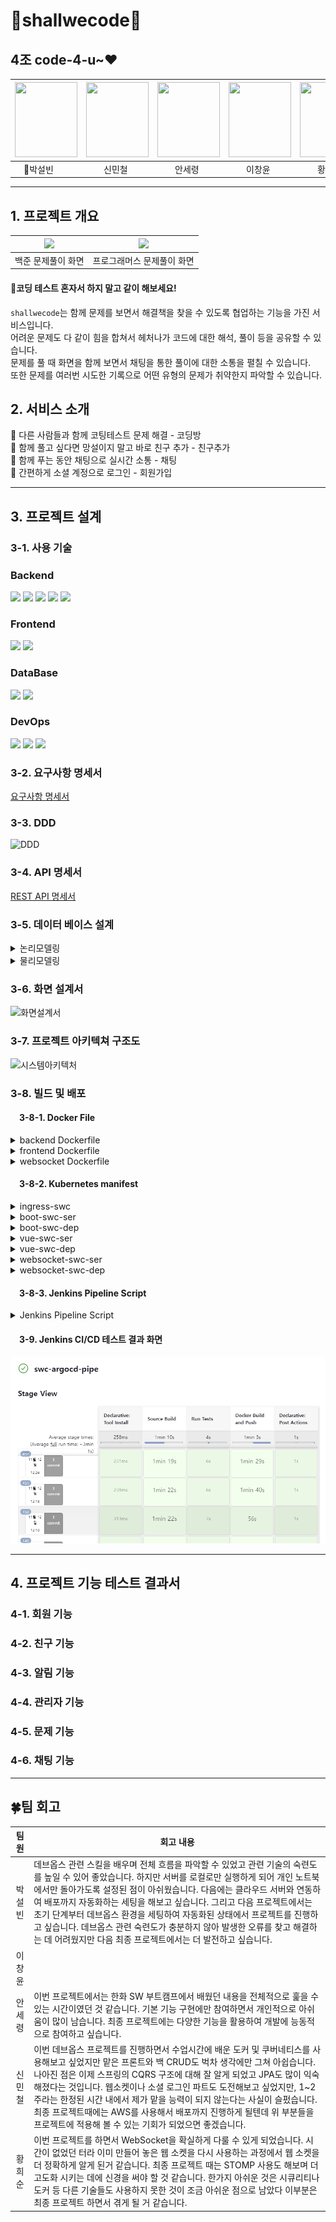# 🕺shallwecode💃

## 4조 code-4-u~❤️
| <img src="https://github.com/user-attachments/assets/e8ef07c1-cd65-40ea-adbb-b8b29a8378c9" width="100" height="120"> | <img src="https://github.com/user-attachments/assets/a572f18a-93ae-472b-824e-fd7a1b0901dd" width="100" height="120"> | <img src=https://github.com/user-attachments/assets/572d5d55-3fd4-45ec-aafb-7bfcc6cd0074 width="100" height="120"> | <img src="https://github.com/user-attachments/assets/a29498d0-457d-4ba1-a0f3-cc077a7ac72c" width="100" height="120"> | <img src="https://github.com/user-attachments/assets/0210e617-2211-461c-9b16-2780d90b6da3" width="100" height="120"> |
|----------------------------------------------------------------------------------------------------------------------|---------------------------------------------------------------------------------------------------------------------|-------------------------------------------------------------------------------------------------------------------|---------------------------------------------------------------------------------------------------------------------|---------------------------------------------------------------------------------------------------------------------|
| &emsp;👑박설빈                                                                                                          | &emsp;&emsp;신민철                                                                                                           | &emsp;&emsp;안세령                                                                                                         | &emsp;&emsp;이창윤                                                                                                           | &emsp;&emsp;황희순                                                                                                           |

---

## 1. 프로젝트 개요


| <img src="https://github.com/user-attachments/assets/4ea99464-8f19-4d2c-a06b-d5849c2318b4"> | <img src="https://github.com/user-attachments/assets/6cd1c074-6d1f-461b-bc38-618c85f7821e"> |
|---------------------------------------------------------------------------------------------------------------------|---------------------------------------------------------------------------------------------------------------------|
| 백준 문제풀이 화면                                                                                                          | 프로그래머스 문제풀이 화면                                                                                                      |


#### 📢코딩 테스트 혼자서 하지 말고 같이 해보세요!
`shallwecode`는 함께 문제를 보면서 해결책을 찾을 수 있도록 협업하는 기능을 가진 서비스입니다. <br>
어려운 문제도 다 같이 힘을 합쳐서 헤처나가 코드에 대한 해석, 풀이 등을 공유할 수 있습니다. <br>
문제를 풀 때 화면을 함께 보면서 채팅을 통한 풀이에 대한 소통을 펼칠 수 있습니다.<br>
또한 문제를 여러번 시도한 기록으로 어떤 유형의 문제가 취약한지 파악할 수 있습니다.

## 2. 서비스 소개

📌 다른 사람들과 함께 코팅테스트 문제 해결 - 코딩방<br>
📌 함께 풀고 싶다면 망설이지 말고 바로 친구 추가 - 친구추가<br>
📌 함께 푸는 동안 채팅으로 실시간 소통 - 채팅<br>
📌 간편하게 소셜 계정으로 로그인 - 회원가입

---

## 3. 프로젝트 설계
### 3-1. 사용 기술
### Backend
<div> 
  <img src="https://img.shields.io/badge/java-007396?style=for-the-badge&logo=java&logoColor=white">
  <img src="https://img.shields.io/badge/springboot-6DB33F?style=for-the-badge&logo=springboot&logoColor=white">
  <img src="https://img.shields.io/badge/springsecurity-6DB33F?style=for-the-badge&logo=springsecurity&logoColor=white">
<img src="https://img.shields.io/badge/oauth-black?style=for-the-badge&logoColor=white">
<img src="https://img.shields.io/badge/gradle-02303A?style=for-the-badge&logo=gradle&logoColor=white">
</div>

### Frontend

<div>
  <img src="https://img.shields.io/badge/vue.js-4FC08D?style=for-the-badge&logo=vuedotjs&logoColor=white">
<img src="https://img.shields.io/badge/axios-5A29E4?style=for-the-badge&logo=axios&logoColor=white">
</div>

### DataBase

<div>
  <img src="https://img.shields.io/badge/mariaDB-003545?style=for-the-badge&logo=mariaDB&logoColor=white"> 
 <img src="https://img.shields.io/badge/amazonrds-527FFF?style=for-the-badge&logo=amazonrds&logoColor=white"> 
</div>

### DevOps

<div>
  <img src="https://img.shields.io/badge/docker-2496ED?style=for-the-badge&logo=docker&logoColor=white">
  <img src="https://img.shields.io/badge/kubernetes-326CE5?style=for-the-badge&logo=kubernetes&logoColor=white">
  <img src="https://img.shields.io/badge/jenkins-D24939?style=for-the-badge&logo=jenkins&logoColor=white">
</div>


### 3-2. 요구사항 명세서
[요구사항 명세서](https://docs.google.com/spreadsheets/d/1bRwfT5mg1KW_7RQop6wORBJzDpd7K0l4RdZxASc_S_c/edit?gid=0#gid=0)

### 3-3. DDD
![DDD](https://github.com/user-attachments/assets/2773ed9b-7847-4d89-bebc-5a34403448e1)

### 3-4. API 명세서
[REST API 명세서](https://docs.google.com/spreadsheets/d/1bRwfT5mg1KW_7RQop6wORBJzDpd7K0l4RdZxASc_S_c/edit?gid=1114348114#gid=1114348114)

### 3-5. 데이터 베이스 설계
<div>
<details>
  <summary>논리모델링</summary>

  ![논리ERD](https://github.com/user-attachments/assets/c164f676-f2b8-462d-a9d8-12629f859077)
</details>
</div>
<div>
<details>
  <summary>물리모델링</summary>

  ![물리ERD](https://github.com/user-attachments/assets/736b15bd-78e4-447b-aafa-c107cfb4cf5c)
</details>
</div>

### 3-6. 화면 설계서

![화면설계서](https://github.com/user-attachments/assets/0134eacb-9f31-45b0-a89c-580a18efa402)

### 3-7. 프로젝트 아키텍쳐 구조도

![시스템아키텍처](https://github.com/user-attachments/assets/c44329fe-d7be-4f2e-b274-3f9758b9a8fc)

### 3-8. 빌드 및 배포 

#### &emsp;3-8-1. Docker File
<details>
  <summary>backend Dockerfile</summary>

  ```dockerfile
FROM openjdk:17-alpine
WORKDIR /app
COPY build/libs/*.jar ./
COPY .env .env
RUN mv $(ls *.jar | grep -v plain) app.jar
ENTRYPOINT ["java", "-jar", "app.jar"]
```
</details>

<details>
  <summary>frontend Dockerfile</summary>

  ```dockerfile
FROM nginx:stable-alpine
COPY dist /usr/share/nginx/html
COPY nginx.conf /etc/nginx/conf.d/default.conf
EXPOSE 80
CMD ["nginx", "-g", "daemon off;"]
```
</details>

<details>
  <summary>websocket Dockerfile</summary>

  ```dockerfile
FROM node:lts-alpine
WORKDIR /app
COPY . .
RUN npm install
CMD ["node", "index.js"]
```
</details>

#### &emsp;3-8-2. Kubernetes manifest
<details>
  <summary>ingress-swc</summary>

  ```yml
apiVersion: networking.k8s.io/v1
kind: Ingress
metadata:
  name: ingress-swc
  annotations:
    nginx.ingress.kubernetes.io/ssl-redirect: "false"
    nginx.ingress.kubernetes.io/rewrite-target: /$2
spec:
  ingressClassName: nginx
  rules:
    - http:
        paths:
          - path: /()(.*)
            pathType: ImplementationSpecific
            backend:
              service:
                name: vue-swc-ser
                port:
                  number: 8000
          - path: /boot(/|$)(.*)
            pathType: ImplementationSpecific
            backend:
              service:
                name: boot-swc-ser
                port:
                  number: 8001
          - path: /ws(/|$)(.*)
            pathType: ImplementationSpecific
            backend:
              service:
                name: websocket-swc-ser
                port:
                  number: 8002
```
</details>

<details>
  <summary>boot-swc-ser</summary>

  ```yml
apiVersion: v1
kind: Service
metadata:
  name: boot-swc-ser
spec:
  type: ClusterIP
  ports:
    - port: 8001
      targetPort: 8080
  selector:
    app: boot-swc-kube
```
</details>

<details>
  <summary>boot-swc-dep</summary>

  ```yml
apiVersion: apps/v1
kind: Deployment
metadata:
  name: boot-swc-dep
spec:
  selector:
    matchLabels:
      app: boot-swc-kube
  replicas: 1
  template:
    metadata:
      labels:
        app: boot-swc-kube
    spec:
      containers:
        - name: boot-container
          image: seolbin/swc_boot_project:latest
          imagePullPolicy: Always
          ports:
            - containerPort: 8080
```
</details>

<details>
  <summary>vue-swc-ser</summary>

  ```yml
apiVersion: v1
kind: Service
metadata:
  name: vue-swc-ser
spec:
  type: ClusterIP
  ports:
    - port: 8000
      targetPort: 80
  selector:
    app: vue-swc-kube
```
</details>

<details>
  <summary>vue-swc-dep</summary>

  ```yml
apiVersion: apps/v1
kind: Deployment
metadata:
  name: vue-swc-dep
spec:
  selector:
    matchLabels:
      app: vue-swc-kube
  template:
    metadata:
      labels:
        app: vue-swc-kube
    spec:
      containers:
        - name: vue-container
          image: seolbin/swc_vue_project:latest
          imagePullPolicy: Always
          ports:
            - containerPort: 80
```
</details>

<details>
  <summary>websocket-swc-ser</summary>

  ```yml
apiVersion: v1
kind: Service
metadata:
  name: websocket-swc-ser
spec:
  type: ClusterIP
  ports:
    - port: 8002
      targetPort: 1234
  selector:
    app: websocket-swc-kube
```
</details>

<details>
  <summary>websocket-swc-dep</summary>

  ```yml
apiVersion: apps/v1
kind: Deployment
metadata:
  name: websocket-swc-dep
spec:
  selector:
    matchLabels:
      app: websocket-swc-kube
  replicas: 1
  template:
    metadata:
      labels:
        app: websocket-swc-kube
    spec:
      containers:
        - name: websocket-container
          image: seolbin/swc_websocket_project:latest
          imagePullPolicy: Always
          ports:
            - containerPort: 1234
```
</details>

#### &emsp;3-8-3. Jenkins Pipeline Script
<details>
  <summary>Jenkins Pipeline Script</summary>

  ```pipeline script
pipeline {
    agent any

    tools {
        gradle 'gradle'
        jdk 'openJDK17'
    }

    environment {
        SOURCE_GITHUB_URL = 'https://github.com/code-4-u/shallwecode/'
        MANIFESTS_GITHUB_URL = 'https://github.com/seolbin01/k8s-manifests'
        GIT_USERNAME = 'seolbin01'
        GIT_EMAIL = 'seolbinpark01@gmail.com'
        DOCKERHUB_CREDENTIALS = credentials('DOCKERHUB_PASSWORD')
        GITHUB_URL = 'https://github.com/code-4-u/shallwecode'
        FRONTEND_IMAGE = 'swc_vue_project'
        BACKEND_IMAGE = 'swc_boot_project'
        WEBSOCKET_IMAGE = 'swc_websocket_project'
    }

    stages {
        stage('Source Build') {
            steps {
                git branch: 'simple/chore', url: "${env.SOURCE_GITHUB_URL}"
                script {
                    dir('backend') { 
                        configFileProvider([configFile(fileId: 'shallwecodeenv', targetLocation: '.env')]) {
                            if (isUnix()) {
                                sh "chmod +x ./gradlew"
                                sh "./gradlew clean build"
                            } else {
                                bat "gradlew.bat clean build"
                            }
                        }
                    }
                    dir('frontend') {
                        if (isUnix()) {
                            sh 'rm -rf dist'
                            sh 'npm install'
                            sh 'npm run build'
                        } else {
                            bat 'if exist dist rd /s /q dist'
                            bat 'npm install'
                            bat 'npm run build'
                        }
                    }
                    dir('websocket-server') {
                        if (isUnix()) {
                            sh 'npm install'
                        } else {
                            bat 'npm install'
                        }
                    }
                }
            }
        }

        stage('Run Tests') {
            steps {
                script {
                    dir('backend') { 
                        configFileProvider([configFile(fileId: 'shallwecodeenv', targetLocation: '.env')]) {
                            if (isUnix()) {
                                sh "./gradlew test"
                            } else {
                                bat "gradlew.bat test"
                            }
                        }
                    }
                }
            }
            post {
                always {
                    junit '**/build/test-results/test/*.xml'
                }
            }
        }

        stage('Docker Build and Push') {
            steps {
                script {
                    withCredentials([usernamePassword(credentialsId: 'DOCKERHUB_PASSWORD', 
                                                    usernameVariable: 'DOCKER_USER', 
                                                    passwordVariable: 'DOCKER_PASS')]) {
                        dir('backend') {
                            if (isUnix()) {
                                sh "docker build -t ${DOCKER_USER}/${BACKEND_IMAGE}:latest ."
                                sh "docker login -u ${DOCKER_USER} -p ${DOCKER_PASS}"
                                sh "docker push ${DOCKER_USER}/${BACKEND_IMAGE}:latest"
                            } else {
                                bat "docker build -t ${DOCKER_USER}/${BACKEND_IMAGE}:latest ."
                                bat "docker login -u %DOCKER_USER% -p %DOCKER_PASS%"
                                bat "docker push ${DOCKER_USER}/${BACKEND_IMAGE}:latest"
                            }
                        }
                        dir('frontend') {
                            if (isUnix()) {
                                sh "docker build -t ${DOCKER_USER}/${FRONTEND_IMAGE}:latest ."
                                sh "docker push ${DOCKER_USER}/${FRONTEND_IMAGE}:latest"
                            } else {
                                bat "docker build -t ${DOCKER_USER}/${FRONTEND_IMAGE}:latest ."
                                bat "docker push ${DOCKER_USER}/${FRONTEND_IMAGE}:latest"
                            }
                        }
                        dir('websocket-server') {
                            if (isUnix()) {
                                sh "docker build -t ${DOCKER_USER}/${WEBSOCKET_IMAGE}:latest ."
                                sh "docker push ${DOCKER_USER}/${WEBSOCKET_IMAGE}:latest"
                            } else {
                                bat "docker build -t ${DOCKER_USER}/${WEBSOCKET_IMAGE}:latest ."
                                bat "docker push ${DOCKER_USER}/${WEBSOCKET_IMAGE}:latest"
                            }
                        }
                    }
                }
            }
        }
    }

    post {
        always {
            script {
                if (isUnix()) {
                    sh 'docker logout'
                } else {
                    bat 'docker logout'
                }
            }
        }
        success {
            withCredentials([string(credentialsId: 'discord', variable: 'DISCORD')]) {
                discordSend(
                    description: """
                    **빌드 성공!** :tada:
                    
                    **제목**: ${currentBuild.displayName}
                    **결과**: :white_check_mark: ${currentBuild.currentResult}
                    **실행 시간**: ${currentBuild.duration / 1000}s
                    **링크**: [빌드 결과 보기](${env.BUILD_URL})
                    """,
                    title: "${env.JOB_NAME} 빌드 성공!", 
                    webhookURL: "$DISCORD"
                )
            }
        }
        failure {
            withCredentials([string(credentialsId: 'discord', variable: 'DISCORD')]) {
                discordSend(
                    description: """
                    **빌드 실패!** :x:
                    
                    **제목**: ${currentBuild.displayName}
                    **결과**: :x: ${currentBuild.currentResult}
                    **실행 시간**: ${currentBuild.duration / 1000}s
                    **링크**: [빌드 결과 보기](${env.BUILD_URL})
                    """,
                    title: "${env.JOB_NAME} 빌드 실패!", 
                    webhookURL: "$DISCORD"
                )
            }
        }
    }
}
```
</details>


#### &emsp;3-9. Jenkins CI/CD 테스트 결과 화면
<img src="images/jenkins테스트결과.png">

---

## 4. 프로젝트 기능 테스트 결과서

### 4-1. 회원 기능 

### 4-2. 친구 기능

### 4-3. 알림 기능

### 4-4. 관리자 기능

### 4-5. 문제 기능

### 4-6. 채팅 기능

---

## 🍀팀 회고

| 팀원  | 회고 내용                                                                                                                                                                                                                                                                                                |
|:---:|------------------------------------------------------------------------------------------------------------------------------------------------------------------------------------------------------------------------------------------------------------------------------------------------------|
| 박설빈 | 데브옵스 관련 스킬을 배우며 전체 흐름을 파악할 수 있었고 관련 기술의 숙련도를 높일 수 있어 좋았습니다. 하지만 서버를 로컬로만 실행하게 되어 개인 노트북에서만 돌아가도록 설정된 점이 아쉬웠습니다. 다음에는 클라우드 서버와 연동하여 배포까지 자동화하는 세팅을 해보고 싶습니다. 그리고 다음 프로젝트에서는 초기 단계부터 데브옵스 환경을 세팅하여 자동화된 상태에서 프로젝트를 진행하고 싶습니다. 데브옵스 관련 숙련도가 충분하지 않아 발생한 오류를 찾고 해결하는 데 어려웠지만 다음 최종 프로젝트에서는 더 발전하고 싶습니다. |
| 이창윤 |                                                                                                                                                                                                                                                                                                      |
| 안세령 | 이번 프로젝트에서는 한화 SW 부트캠프에서 배웠던 내용을 전체적으로 훑을 수 있는 시간이였던 것 같습니다. 기본 기능 구현에만 참여하면서 개인적으로 아쉬움이 많이 남습니다. 최종 프로젝트에는 다양한 기능을 활용하여 개발에 능동적으로 참여하고 싶습니다.                                                                                                                                                         |
| 신민철 | 이번 데브옵스 프로젝트를 진행하면서 수업시간에 배운 도커 및 쿠버네티스를 사용해보고 싶었지만 맡은 프론트와 백 CRUD도 벅차 생각에만 그쳐 아쉽습니다. 나아진 점은 이제 스프링의 CQRS 구조에 대해 잘 알게 되었고 JPA도 많이 익숙해졌다는 것입니다. 웹소켓이나 소셜 로그인 파트도 도전해보고 싶었지만, 1~2주라는 한정된 시간 내에서 제가 맡을 능력이 되지 않는다는 사실이 슬펐습니다. 최종 프로젝트때에는 AWS를 사용해서 배포까지 진행하게 될텐데 위 부분들을 프로젝트에 적용해 볼 수 있는 기회가 되었으면 좋겠습니다. |
| 황희순 | 이번 프로젝트를 하면서 WebSocket을 확실하게 다룰 수 있게 되었습니다. 시간이 없었던 터라 이미 만들어 놓은 웹 소켓을 다시 사용하는 과정에서 웹 소켓을 더 정확하게 알게 된거 같습니다. 최종 프로젝트 때는 STOMP 사용도 해보며 더 고도화 시키는 데에 신경을 써야 할 것 같습니다. 한가지 아쉬운 것은 시큐리티나 도커 등 다른 기술들도 사용하지 못한 것이 조금 아쉬운 점으로 남았다 이부분은 최종 프로젝트 하면서 겪게 될 거 같습니다.                                            |
